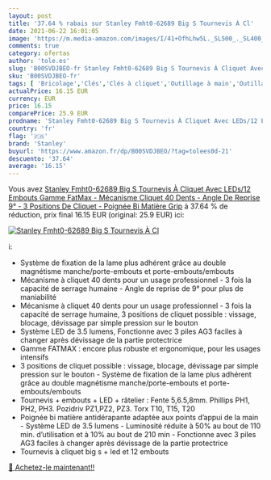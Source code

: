 ```yaml
---
layout: post
title: '37.64 % rabais sur Stanley Fmht0-62689 Big S Tournevis À Cl'
date: 2021-06-22 16:01:05
image: 'https://m.media-amazon.com/images/I/41+OfhLhw5L._SL500_._SL400_.jpg'
comments: true
category: ofertas
author: 'tole.es'
slug: 'B00SVDJBEO-fr Stanley Fmht0-62689 Big S Tournevis À Cliquet Avec LEDs/12...'
sku: 'B00SVDJBEO-fr'
tags: [ 'Bricolage','Clés','Clés à cliquet','Outillage à main','Outillage à main et électroportatif','stanley', ]
actualPrice: 16.15 EUR
currency: EUR
price: 16.15
comparePrice: 25.9 EUR
prodname: 'Stanley Fmht0-62689 Big S Tournevis À Cliquet Avec LEDs/12 Embouts Gamme FatMax - Mécanisme Cliquet 40 Dents - Angle De Reprise 9° - 3 Positions De Cliquet - Poignée Bi Matière Grip'
country: 'fr'
flag: '🇫🇷'
brand: 'Stanley'
buyurl: 'https://www.amazon.fr/dp/B00SVDJBEO/?tag=tolees0d-21'
descuento: '37.64'
average: '16.15'
---
```


Vous avez [Stanley Fmht0-62689 Big S Tournevis À Cliquet Avec LEDs/12 Embouts Gamme FatMax - Mécanisme Cliquet 40 Dents - Angle De Reprise 9° - 3 Positions De Cliquet - Poignée Bi Matière Grip](https://www.amazon.fr/dp/B00SVDJBEO/?tag=tolees0d-21)  à  37.64 % de réduction, prix final  16.15 EUR (original: 25.9 EUR) ici:

[![Stanley Fmht0-62689 Big S Tournevis À Cl](https://m.media-amazon.com/images/I/41+OfhLhw5L._SL500_._SL400_.jpg)](https://www.amazon.fr/dp/B00SVDJBEO/?tag=tolees0d-21)

ℹ️:

- Système de fixation de la lame plus adhérent grâce au double magnétisme manche/porte-embouts et porte-embouts/embouts
- Mécanisme à cliquet 40 dents pour un usage professionnel - 3 fois la capacité de serrage humaine - Angle de reprise de 9° pour plus de maniabilité
- Mécanisme à cliquet 40 dents pour un usage professionnel - 3 fois la capacité de serrage humaine, 3 positions de cliquet possible : vissage, blocage, dévissage par simple pression sur le bouton
- Système LED de 3.5 lumens, Fonctionne avec 3 piles AG3 faciles à changer après dévissage de la partie protectrice
- Gamme FATMAX : encore plus robuste et ergonomique, pour les usages intensifs
- 3 positions de cliquet possible : vissage, blocage, dévissage par simple pression sur le bouton - Système de fixation de la lame plus adhérent grâce au double magnétisme manche/porte-embouts et porte-embouts/embouts
- Tournevis + embouts + LED + râtelier : Fente 5,6.5,8mm. Phillips PH1, PH2, PH3. Pozidriv PZ1,PZ2, PZ3. Torx T10, T15, T20
- Poignée bi matière antidérapante adaptée aux points d’appui de la main - Système LED de 3.5 lumens - Luminosité réduite à 50% au bout de 110 min. d’utilisation et à 10% au bout de 210 min - Fonctionne avec 3 piles AG3 faciles à changer après dévissage de la partie protectrice
- Tournevis à cliquet big s + led et 12 embouts

[🛒 Achetez-le maintenant!!](https://www.amazon.fr/dp/B00SVDJBEO/?tag=tolees0d-21)

